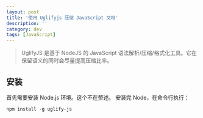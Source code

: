 ```yaml
---
layout: post
title: '使用 Uglifyjs 压缩 JavaScript 文档'
description: ''
category: dev
tags: [JavaScript]
---
```


> UglifyJS 是基于 NodeJS 的 JavaScript 语法解析/压缩/格式化工具。它在保留语义的同时会尽量提高压缩比率。

## 安装

首先需要安装 Node.js 环境。这个不在赘述。
安装完 Node，在命令行执行：

    npm install -g uglify-js
